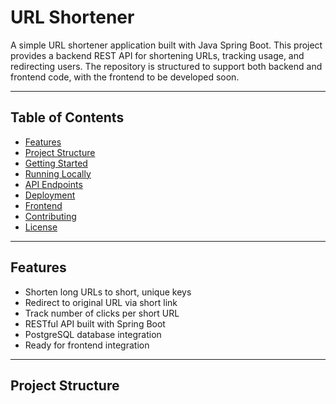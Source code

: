 # URL Shortener

A simple URL shortener application built with Java Spring Boot. This project provides a backend REST API for shortening URLs, tracking usage, and redirecting users. The repository is structured to support both backend and frontend code, with the frontend to be developed soon.

---

## Table of Contents

- [Features](#features)
- [Project Structure](#project-structure)
- [Getting Started](#getting-started)
- [Running Locally](#running-locally)
- [API Endpoints](#api-endpoints)
- [Deployment](#deployment)
- [Frontend](#frontend)
- [Contributing](#contributing)
- [License](#license)

---

## Features

- Shorten long URLs to short, unique keys
- Redirect to original URL via short link
- Track number of clicks per short URL
- RESTful API built with Spring Boot
- PostgreSQL database integration
- Ready for frontend integration

---

## Project Structure

